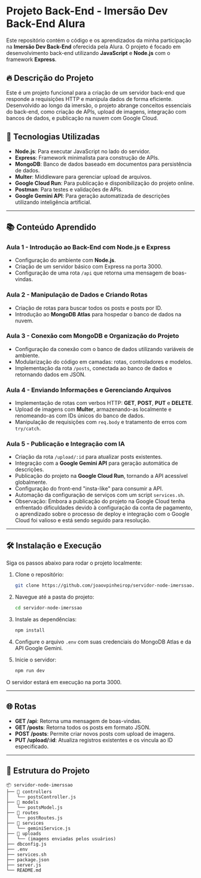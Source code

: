 
# Projeto Back-End - Imersão Dev Back-End Alura  

Este repositório contém o código e os aprendizados da minha participação na **Imersão Dev Back-End** oferecida pela Alura. O projeto é focado em desenvolvimento back-end utilizando **JavaScript** e **Node.js** com o framework **Express**.  

## 🔥 Descrição do Projeto  

Este é um projeto funcional para a criação de um servidor back-end que responde a requisições HTTP e manipula dados de forma eficiente. Desenvolvido ao longo da imersão, o projeto abrange conceitos essenciais do back-end, como criação de APIs, upload de imagens, integração com bancos de dados, e publicação na nuvem com Google Cloud.  

## 🚀 Tecnologias Utilizadas  

- **Node.js**: Para executar JavaScript no lado do servidor.  
- **Express**: Framework minimalista para construção de APIs.  
- **MongoDB**: Banco de dados baseado em documentos para persistência de dados.  
- **Multer**: Middleware para gerenciar upload de arquivos.  
- **Google Cloud Run**: Para publicação e disponibilização do projeto online.  
- **Postman**: Para testes e validações de APIs.  
- **Google Gemini API**: Para geração automatizada de descrições utilizando inteligência artificial.  

---

## 📚 Conteúdo Aprendido  

### **Aula 1 - Introdução ao Back-End com Node.js e Express**  
- Configuração do ambiente com **Node.js**.  
- Criação de um servidor básico com Express na porta 3000.  
- Configuração de uma rota `/api` que retorna uma mensagem de boas-vindas.  

### **Aula 2 - Manipulação de Dados e Criando Rotas**  
- Criação de rotas para buscar todos os posts e posts por ID.  
- Introdução ao **MongoDB Atlas** para hospedar o banco de dados na nuvem.  

### **Aula 3 - Conexão com MongoDB e Organização do Projeto**  
- Configuração da conexão com o banco de dados utilizando variáveis de ambiente.  
- Modularização do código em camadas: rotas, controladores e modelos.  
- Implementação da rota `/posts`, conectada ao banco de dados e retornando dados em JSON.  

### **Aula 4 - Enviando Informações e Gerenciando Arquivos**  
- Implementação de rotas com verbos HTTP: **GET**, **POST**, **PUT** e **DELETE**.  
- Upload de imagens com **Multer**, armazenando-as localmente e renomeando-as com IDs únicos do banco de dados.  
- Manipulação de requisições com `req.body` e tratamento de erros com `try/catch`.  

### **Aula 5 - Publicação e Integração com IA**  
- Criação da rota `/upload/:id` para atualizar posts existentes.  
- Integração com a **Google Gemini API** para geração automática de descrições.  
- Publicação do projeto na **Google Cloud Run**, tornando a API acessível globalmente.  
- Configuração do front-end "insta-like" para consumir a API.  
- Automação da configuração de serviços com um script `services.sh`.
- Observação: Embora a publicação do projeto na Google Cloud tenha enfrentado dificuldades devido à configuração da conta de pagamento, o aprendizado sobre o processo de deploy e integração com o Google Cloud foi valioso e está sendo seguido para resolução.

---

## 🛠️ Instalação e Execução  

Siga os passos abaixo para rodar o projeto localmente:  

1. Clone o repositório:  
   ```bash  
   git clone https://github.com/joaovpinheirop/servidor-node-imerssao.git  
   ```  

2. Navegue até a pasta do projeto:  
   ```bash  
   cd servidor-node-imerssao  
   ```  

3. Instale as dependências:  
   ```bash  
   npm install  
   ```  

4. Configure o arquivo `.env` com suas credenciais do MongoDB Atlas e da API Google Gemini.  

5. Inicie o servidor:  
   ```bash  
   npm run dev  
   ```  

O servidor estará em execução na porta 3000.  

---

## 🌐 Rotas  

- **GET /api**: Retorna uma mensagem de boas-vindas.  
- **GET /posts**: Retorna todos os posts em formato JSON.  
- **POST /posts**: Permite criar novos posts com upload de imagens.  
- **PUT /upload/:id**: Atualiza registros existentes e os vincula ao ID especificado.  

---

## 📝 Estrutura do Projeto  

```
📦 servidor-node-imerssao  
├── 📂 controllers  
│   └── postsController.js  
├── 📂 models  
│   └── postsModel.js  
├── 📂 routes  
│   └── postRoutes.js  
├── 📂 services  
│   └── geminiService.js  
├── 📂 uploads  
│   └── (imagens enviadas pelos usuários)  
├── dbconfig.js  
├── .env  
├── services.sh  
├── package.json  
├── server.js  
└── README.md  

